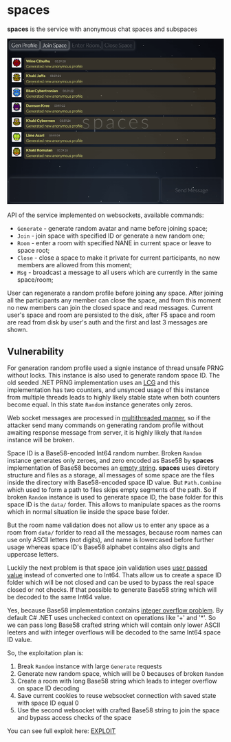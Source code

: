 # spaces

**spaces** is the service with anonymous chat spaces and subspaces

![spaces](spaces.png)

API of the service implemented on websockets, available commands:

* `Generate` - generate random avatar and name before joining space;
* `Join` - join space with specified ID or generate a new random one;
* `Room` - enter a room with specified NANE in current space or leave to space root;
* `Close` - close a space to make it private for current participants, no new members are allowed from this moment;
* `Msg` - broadcast a message to all users which are currently in the same space/room;

User can regenerate a random profile before joining any space. After joining all the participants any member can close the space,
and from this moment no new members can join the closed space and read messages. Current user's space and room are persisted to
the disk, after F5 space and room are read from disk by user's auth and the first and last 3 messages are shown.

## Vulnerability

For generation random profile used a signle instance of thread unsafe PRNG without locks. This instance is also used to 
generate random space ID. The old seeded .NET PRNG implementation uses an [LCG](https://en.wikipedia.org/wiki/Linear_congruential_generator)
and this implementation has two counters, and unsynced usage of this instance from multiple threads leads to highly likely
stable state when both counters become equal. In this state `Random` instance generates only zeros.

Web socket messages are processed in [multithreaded manner](https://github.com/HITB-CyberWeek/hitbsecconf-ctf-2023/blob/a039d2104339867be7902a7b4962c4fc37db3780/services/spaces/src/WsHandler.cs#L53),
so if the attacker send many commands on generating random profile without awaiting response message from server,
it is highly likely that `Random` instance will be broken.

Space ID is a Base58-encoded Int64 random number. Broken `Random` instance generates only zeroes, and zero encoded as Base58
by **spaces** implementation of Base58 becomes an [empty string](https://github.com/HITB-CyberWeek/hitbsecconf-ctf-2023/blob/350cfea92f90658623a1533504a0a160be61e0ff/services/spaces/src/Base58.cs#L17).
**spaces** uses diretory structure and files as a storage, all messages of some space are the files inside the directory with
Base58-encoded space ID value. But `Path.Combine` which used to form a path to files skips empty segments of the path. So if
broken `Random` instance is used to generate space ID, the base folder for this space ID is the `data/` forder. This allows
to manipulate spaces as the rooms which in normal situation lie inside the space base folder.

But the room name validation does not allow us to enter any space as a room from `data/` forlder to read all the messages,
because room names can use only ASCII letters (not digits), and name is lowercased before further usage whereas space ID's
Base58 alphabet contains also digits and uppercase letters.

Luckily the next problem is that space join validation uses [user passed value](https://github.com/HITB-CyberWeek/hitbsecconf-ctf-2023/blob/350cfea92f90658623a1533504a0a160be61e0ff/services/spaces/src/WsHandler.cs#L163)
instead of converted one to Int64. Thats allow us to create a space ID folder which will be not closed and can be used to bypass
the real space closed or not checks. If that possible to generate Base58 string which will be decoded to the same Int64 value.

Yes, because Base58 implementation contains [integer overflow problem](https://github.com/HITB-CyberWeek/hitbsecconf-ctf-2023/blob/350cfea92f90658623a1533504a0a160be61e0ff/services/spaces/src/Base58.cs#L41).
By default C# .NET uses unchecked context on operations like '+' and '\*'. So we can pass long Base58 crafted string which
will contain only lower ASCII leeters and with integer overflows will be decoded to the same Int64 space ID value.

So, the exploitation plan is:

1. Break `Random` instance with large `Generate` requests
2. Generate new random space, which will be 0 becauses of broken `Random`
3. Create a room with long Base58 string which leads to integer overflow on space ID decoding
4. Save current cookies to reuse websocket connection with saved state with space ID equal 0
5. Use the second websocket with crafted Base58 string to join the space and bypass access checks of the space

You can see full exploit here: [EXPLOIT](../../../../blob/main/sploits/spaces/Program.cs)
